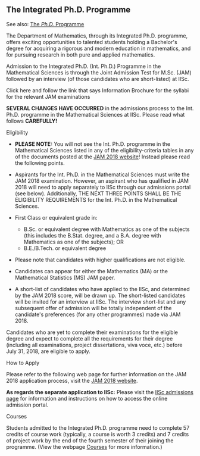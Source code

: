 ---
---

## The Integrated Ph.D. Programme

See also: [The _Ph.D._ Programme]({{site.baseurl}}/degprog-phd)

The Department of Mathematics, through its Integrated Ph.D. programme, offers
exciting opportunities to talented students holding a Bachelor's degree for
acquiring a rigorous and modern education in mathematics, and for pursuing
research in both pure and applied mathematics.

Admission to the Integrated Ph.D. (Int. Ph.D.) Programme in the Mathematical
Sciences is through the Joint Admission Test for M.Sc. (JAM) followed by an
interview (of those candidates who are short-listed) at IISc.

Click here and follow the link that says Information Brochure for the syllabi
for the relevant JAM examinations

__SEVERAL CHANGES HAVE OCCURRED__ in the admissions process to the Int. Ph.D.
programme in the Mathematical Sciences at IISc. Please read what follows
__CAREFULLY!__

Eligibility


* __PLEASE NOTE:__ You will not see the Int. Ph.D. programme in the Mathematical
  Sciences listed in any of the eligibility-criteria tables in any of the
  documents posted at the [JAM 2018 website](http://jam.iitb.ac.in/)! Instead please read the following
  points.

* Aspirants for the Int. Ph.D. in the Mathematical Sciences must write the JAM
  2018 examination. However, an aspirant who has qualified in JAM 2018 will
  need to apply separately to IISc through our admissions portal (see below).
  Additionally, THE NEXT THREE POINTS SHALL BE THE ELIGIBILITY REQUIREMENTS for
  the Int. Ph.D. in the Mathematical Sciences.

* First Class or equivalent grade in:

  - B.Sc. or equivalent degree with Mathematics as one of the subjects (this
    includes the B.Stat. degree, and a B.A. degree with Mathematics as one of
    the subjects); OR
  - B.E./B.Tech. or equivalent degree

* Please note that candidates with higher qualifications are not eligible.

* Candidates can appear for either the Mathematics (MA) or the Mathematical
  Statistics (MS) JAM paper.

*  A short-list of candidates who have applied to the IISc, and determined by
  the JAM 2018 score, will be drawn up. The short-listed candidates will be
  invited for an interview at IISc. The interview short-list and any subsequent
  offer of admission will be totally independent of the candidate's preferences
  (for any other programmes) made via JAM 2018.

Candidates who are yet to complete their examinations for the eligible degree
and expect to complete all the requirements for their degree (including all
examinations, project dissertations, viva voce, etc.) before July 31, 2018, are
eligible to apply.

How to Apply

Please refer to the following web page for further information on the JAM 2018
application process, visit the [JAM 2018 website](http://jam.iitb.ac.in/).

**As regards the separate application to IISc:** Please visit the [IISc admissions page](http://iisc.ac.in/admissions/) for
information and instructions on how to access the online admission portal.




Courses

Students admitted to the Integrated Ph.D. programme need to complete 57 credits
of course work (typically, a course is worth 3 credits) and 7 credits of
project work by the end of the fourth semester of their joining the programme.
(View the webpage [Courses](./course-list.html) for more information.)
